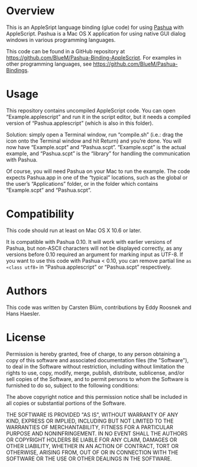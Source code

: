 Overview
===========
This is an AppleSript language binding (glue code) for using [Pashua](http://www.bluem.net/jump/pashua) with AppleScript. Pashua is a Mac OS X application for using native GUI dialog windows in various programming languages.

This code can be found in a GitHub repository at https://github.com/BlueM/Pashua-Binding-AppleScript. For examples in other programming languages, see https://github.com/BlueM/Pashua-Bindings.


Usage
======
This repository contains uncompiled AppleScript code. You can open “Example.applescript” and run it in the script editor, but it needs a compiled version of “Pashua.applescript” (which is also in this folder).

Solution: simply open a Terminal window, run “compile.sh” (i.e.: drag the icon onto the Terminal window and hit Return) and you’re done. You will now have “Example.scpt” and “Pashua.scpt”. “Example.scpt” is the actual example, and “Pashua.scpt” is the “library” for handling the communication with Pashua.

Of course, you will need Pashua on your Mac to run the example. The code expects Pashua.app in one of the “typical” locations, such as the global or the user’s “Applications” folder, or in the folder which contains “Example.scpt” and
“Pashua.scpt”.


Compatibility
=============
This code should run at least on Mac OS X 10.6 or later.

It is compatible with Pashua 0.10. It will work with earlier versions of Pashua, but non-ASCII characters will not be displayed correctly, as any versions before 0.10 required an argument for marking input as UTF-8. If you want to use this code with Pashua < 0.10, you can remove partial line `as «class utf8»` in “Pashua.applescript” or “Pashua.scpt” respectively.


Authors
=========
This code was written by Carsten Blüm, contributions by Eddy Roosnek and Hans Haesler.


License
=========
Permission is hereby granted, free of charge, to any person obtaining a copy
of this software and associated documentation files (the "Software"), to deal
in the Software without restriction, including without limitation the rights
to use, copy, modify, merge, publish, distribute, sublicense, and/or sell
copies of the Software, and to permit persons to whom the Software is
furnished to do so, subject to the following conditions:

The above copyright notice and this permission notice shall be included in all
copies or substantial portions of the Software.

THE SOFTWARE IS PROVIDED "AS IS", WITHOUT WARRANTY OF ANY KIND, EXPRESS OR
IMPLIED, INCLUDING BUT NOT LIMITED TO THE WARRANTIES OF MERCHANTABILITY,
FITNESS FOR A PARTICULAR PURPOSE AND NONINFRINGEMENT. IN NO EVENT SHALL THE
AUTHORS OR COPYRIGHT HOLDERS BE LIABLE FOR ANY CLAIM, DAMAGES OR OTHER
LIABILITY, WHETHER IN AN ACTION OF CONTRACT, TORT OR OTHERWISE, ARISING FROM,
OUT OF OR IN CONNECTION WITH THE SOFTWARE OR THE USE OR OTHER DEALINGS IN THE
SOFTWARE.

